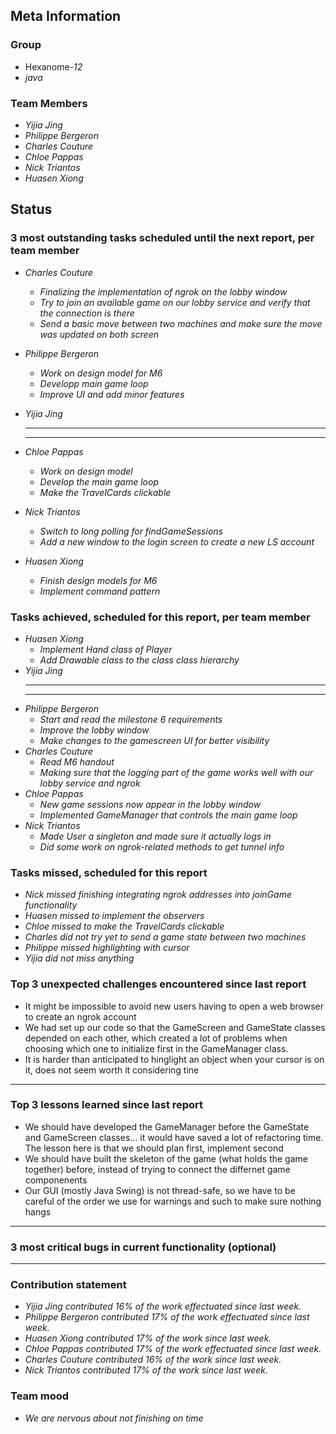 ## Meta Information

### Group

 * Hexanome-*12*
 * *java*

### Team Members

 * *Yijia Jing*
 * *Philippe Bergeron*
 * *Charles Couture*
 * *Chloe Pappas*
 * *Nick Triantos*
 * *Huasen Xiong*

## Status

### 3 most outstanding tasks scheduled until the next report, per team member

 * *Charles Couture*
   * *Finalizing the implementation of ngrok on the lobby window*
   * *Try to join an available game on our lobby service and verify that the connection is there*
   * *Send a basic move between two machines and make sure the move was updated on both screen*

 * *Philippe Bergeron*
   * *Work on design model for M6*
   * *Developp main game loop*
   * *Improve UI and add minor features*
   
 * *Yijia Jing*
   * **
   * **
   
 * *Chloe Pappas*
   * *Work on design model*
   * *Develop the main game loop*
   * *Make the TravelCards clickable*
 * *Nick Triantos*
   * *Switch to long polling for findGameSessions*
   * *Add a new window to the login screen to create a new LS account*

 * *Huasen Xiong*
   * *Finish design models for M6*
   * *Implement command pattern*
   


### Tasks achieved, scheduled for this report, per team member


 * *Huasen Xiong*
   * *Implement Hand class of Player*
   * *Add Drawable class to the class class hierarchy*
 * *Yijia Jing*
   * **
   * **
 * *Philippe Bergeron*
   * *Start and read the milestone 6 requirements*
   * *Improve the lobby window*
   * *Make changes to the gamescreen UI for better visibility*
*  *Charles Couture*
   * *Read M6 handout*
   * *Making sure that the logging part of the game works well with our lobby service and ngrok*
*  *Chloe Pappas*
   * *New game sessions now appear in the lobby window*
   * *Implemented GameManager that controls the main game loop* 
*  *Nick Triantos*
   * *Made User a singleton and made sure it actually logs in*
   * *Did some work on ngrok-related methods to get tunnel info*


### Tasks missed, scheduled for this report
 * *Nick missed finishing integrating ngrok addresses into joinGame functionality*
 * *Huasen missed to implement the observers*
 * *Chloe missed to make the TravelCards clickable*
 * *Charles did not try yet to send a game state between two machines*
 * *Philippe missed highlighting with cursor*
 * *Yijia did not miss anything*


### Top 3 unexpected challenges encountered since last report

 * It might be impossible to avoid new users having to open a web browser to create an ngrok account 
 * We had set up our code so that the GameScreen and GameState classes depended on each other, which created a lot of problems when choosing which one to initialize first in the GameManager class.  
 * It is harder than anticipated to hinglight an object when your cursor is on it, does not seem worth it considering tine
 * **


### Top 3 lessons learned since last report

 * We should have developed the GameManager before the GameState and GameScreen classes… it would have saved a lot of refactoring time. The lesson here is that we should plan first, implement second
 * We should have built the skeleton of the game (what holds the game together) before, instead of trying to connect the differnet game componenents
 * Our GUI (mostly Java Swing) is not thread-safe, so we have to be careful of the order we use for warnings and such to make sure nothing hangs
 * **

### 3 most critical bugs in current functionality (optional)
* **

### Contribution statement

 * *Yijia Jing contributed 16% of the work effectuated since last week.*
 * *Philippe Bergeron contributed 17% of the work effectuated since last week.*
 * *Huasen Xiong contributed 17% of the work since last week.*  
 * *Chloe Pappas contributed 17% of the work effectuated since last week.*
 * *Charles Couture contributed 16% of the work since last week.*
 * *Nick Triantos contributed 17% of the work since last week.*

### Team mood

 * *We are nervous about not finishing on time*
